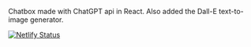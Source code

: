 Chatbox made with ChatGPT api in React.
Also added the Dall-E text-to-image generator. 

[![Netlify Status](https://api.netlify.com/api/v1/badges/6b906009-b2e7-4500-88cd-f5f08102cf9f/deploy-status)](https://app.netlify.com/sites/chatgpt-dall-e/deploys)
